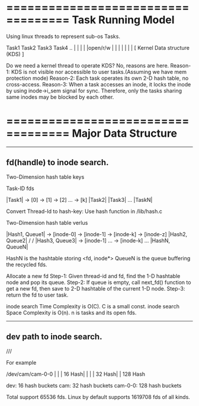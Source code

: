 ===================================
Task Running Model
===================================
Using linux threads to represent sub-os Tasks.

Task1     Task2    Task3    Task4 ..
|          |        |        |
|open/r/w  |        |        |
|          |        |        |
[ Kernel Data structure (KDS)   ]

Do we need a kernel thread to operate KDS?
No, reasons are here.
Reason-1: KDS is not visible nor accessible to user tasks.(Assuming we have mem protection mode)
Reason-2: Each task operates its own 2-D hash table, no cross-access.
Reason-3: When a task accesses an inode, it locks the inode by using inode->i_sem signal for sync. 
          Therefore, only the tasks sharing same inodes may be blocked by each other.

===================================
Major Data Structure
===================================

------------------------------------
fd(handle) to inode search.
------------------------------------
Two-Dimension hash table keys

Task-ID    fds

|Task1| -> [0] -> [1] -> [2] ... -> [k]
|Task2|
|Task3|
...
|TaskN|


Convert Thread-Id to hash-key:
Use hash function in /lib/hash.c


Two-Dimension hash table verlus

|Hash1, Queue1| -> [inode-0] -> [inode-1] -> [inode-k] -> [inode-z]
|Hash2, Queue2|                /               /
|Hash3, Queue3| ->      [inode-1] ... -> [inode-k]
...
|HashN, QueueN|

HashN is the hashtable storing <fd, inode*>
QueueN is the queue buffering the recycled fds.

Allocate a new fd
Step-1: Given thread-id and fd, find the 1-D hashtable node and pop its queue.
Step-2: If queue is empty, call next_fd() function to get a new fd, then save to 2-D hashtable of the current 1-D node.
Step-3: return the fd to user task.


inode search Time Complexity is O(C). C is a small const.
inode search Space Complexity is O(n). n is tasks and its open fds.




--------------------------------------
dev path to inode search.
--------------------------------------
/<module-type>/<sub-type>/<name>

For example

/dev/cam/cam-0-0
 |     |      |
16 Hash|      |
       |      |
       32 Hash|
              |
             128 Hash

dev: 16 hash buckets
cam: 32 hash buckets
cam-0-0: 128 hash buckets

Total support 65536 fds.
Linux by default supports 1619708 fds of all kinds.



